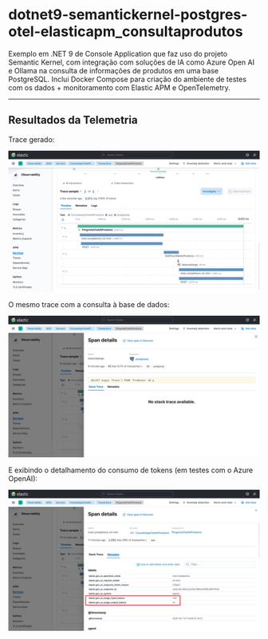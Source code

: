 # dotnet9-semantickernel-postgres-otel-elasticapm_consultaprodutos
Exemplo em .NET 9 de Console Application que faz uso do projeto Semantic Kernel, com integração com soluções de IA como Azure Open AI e Ollama na consulta de informações de produtos em uma base PostgreSQL. Inclui Docker Compose para criação do ambiente de testes com os dados + monitoramento com Elastic APM e OpenTelemetry.

---

## Resultados da Telemetria

Trace gerado:

![Trace gerado](img/otel-elasticapm-01.png)

O mesmo trace com a consulta à base de dados:

![Trace gerado - consulta à base](img/otel-elasticapm-02.png)

E exibindo o detalhamento do consumo de tokens (em testes com o Azure OpenAI):

![Trace gerado - consumo de tokens](img/otel-elasticapm-03.png)